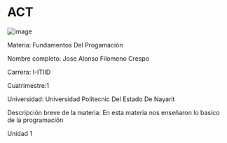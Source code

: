 # ACT
![image](https://github.com/user-attachments/assets/7aa5bdd1-dc79-4f5c-b835-9ccf24d57966)

Materia: Fundamentos Del Progamación

Nombre completo: Jose Alonso Filomeno Crespo

Carrera: I-ITIID

Cuatrimestre:1

Universidad: Universidad Politecnic Del Estado De Nayarit

Descripción breve de la materia:
En esta materia nos enseñaron lo basico de la programación

Unidad 1 
